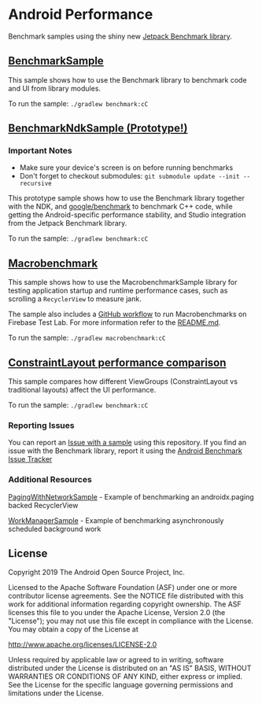 Android Performance
===================================

Benchmark samples using the shiny new [Jetpack Benchmark library](https://d.android.com/benchmark).

## [BenchmarkSample](BenchmarkSample)

This sample shows how to use the Benchmark library to benchmark code and UI from
library modules.

To run the sample: `./gradlew benchmark:cC`

## [BenchmarkNdkSample (Prototype!)](BenchmarkNdkSample)

### Important Notes

* Make sure your device's screen is on before running benchmarks
* Don't forget to checkout submodules: `git submodule update --init --recursive`

This prototype sample shows how to use the Benchmark library together with the
NDK, and [google/benchmark](https://github.com/google/benchmark) to benchmark
C++ code, while getting the Android-specific performance stability, and Studio
integration from the Jetpack Benchmark library.

To run the sample: `./gradlew benchmark:cC`

## [Macrobenchmark](MacrobenchmarkSample)

This sample shows how to use the MacrobenchmarkSample library for testing application startup and runtime performance cases, such as scrolling a `RecyclerView` to measure jank.

The sample also includes a [GitHub workflow](.github/workflows/firebase_test_lab.yml) to run Macrobenchmarks on Firebase Test Lab. For more information refer to the [README.md](MacrobenchmarkSample/ftl/README.md).

To run the sample: `./gradlew macrobenchmark:cC`

## [ConstraintLayout performance comparison](ConstraintLayoutPerformance)

This sample compares how different ViewGroups
(ConstraintLayout vs traditional layouts) affect the UI performance.

To run the sample: `./gradlew benchmark:cC`

### Reporting Issues

You can report an [Issue with a
sample](https://github.com/googlesamples/android-performance/issues) using this
repository. If you find an issue with the Benchmark library, report it using the
[Android Benchmark Issue
Tracker](https://issuetracker.google.com/issues/new?component=585351&template=1235073)

### Additional Resources

[PagingWithNetworkSample](https://github.com/googlesamples/android-architecture-components/tree/master/PagingWithNetworkSample) - Example of benchmarking an androidx.paging backed RecyclerView

[WorkManagerSample](https://github.com/googlesamples/android-architecture-components/tree/master/WorkManagerSample) - Example of benchmarking asynchronously scheduled background work

License
-------

Copyright 2019 The Android Open Source Project, Inc.

Licensed to the Apache Software Foundation (ASF) under one or more contributor
license agreements.  See the NOTICE file distributed with this work for
additional information regarding copyright ownership.  The ASF licenses this
file to you under the Apache License, Version 2.0 (the "License"); you may not
use this file except in compliance with the License.  You may obtain a copy of
the License at

http://www.apache.org/licenses/LICENSE-2.0

Unless required by applicable law or agreed to in writing, software
distributed under the License is distributed on an "AS IS" BASIS, WITHOUT
WARRANTIES OR CONDITIONS OF ANY KIND, either express or implied.  See the
License for the specific language governing permissions and limitations under
the License.
